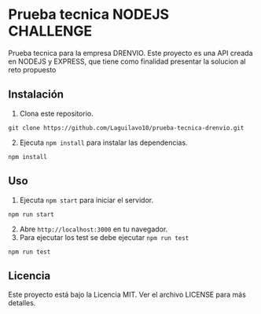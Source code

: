 # Prueba tecnica NODEJS CHALLENGE 

Prueba tecnica para la empresa DRENVIO. Este proyecto es una API creada en NODEJS y EXPRESS, que tiene como finalidad presentar la solucion al reto propuesto

## Instalación

1. Clona este repositorio.
```
git clone https://github.com/Laguilavo10/prueba-tecnica-drenvio.git
```
2. Ejecuta `npm install` para instalar las dependencias.
```
npm install
```

## Uso

1. Ejecuta `npm start` para iniciar el servidor.
```
npm run start
```
2. Abre `http://localhost:3000` en tu navegador.
3. Para ejecutar los test se debe ejecutar `npm run test`
```
npm run test
```

## Licencia

Este proyecto está bajo la Licencia MIT. Ver el archivo LICENSE para más detalles.